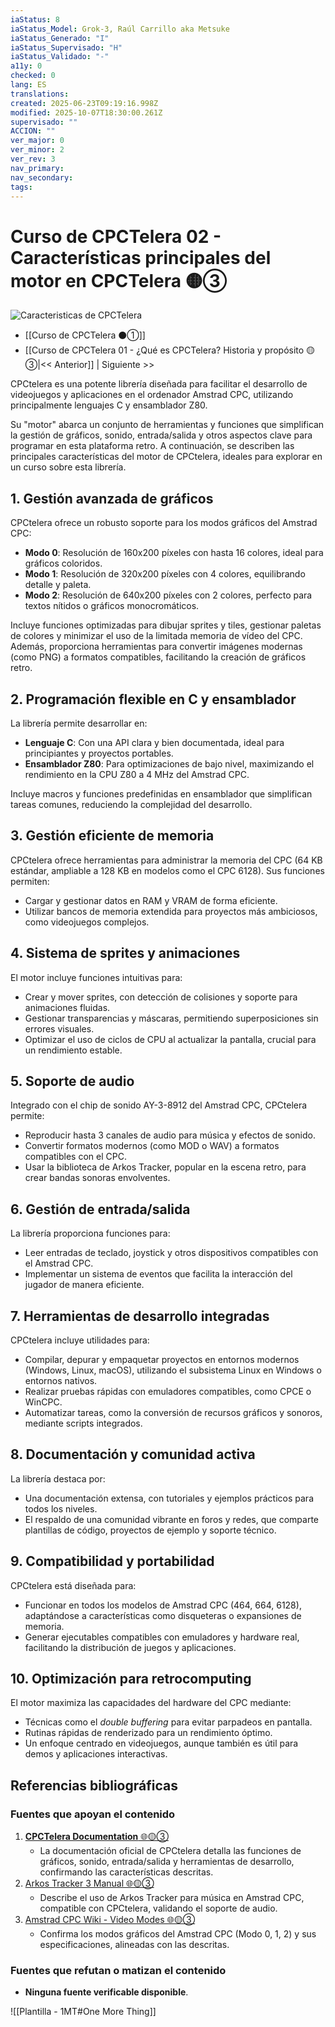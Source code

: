 ```yaml
---
iaStatus: 8
iaStatus_Model: Grok-3, Raúl Carrillo aka Metsuke
iaStatus_Generado: "I"
iaStatus_Supervisado: "H"
iaStatus_Validado: "-"
a11y: 0
checked: 0
lang: ES
translations: 
created: 2025-06-23T09:19:16.998Z
modified: 2025-10-07T18:30:00.261Z
supervisado: ""
ACCION: ""
ver_major: 0
ver_minor: 2
ver_rev: 3
nav_primary: 
nav_secondary: 
tags:
---
```

# Curso de CPCTelera 02 - Características principales del motor en CPCTelera 🟡③

![Caracteristicas de CPCTelera](PublicBrain/_resources/4e023cdd10c600cf9146c414c8dcc376_MD5.jpg)

* [[Curso de CPCTelera  ⚫①]]
* [[Curso de CPCTelera 01 - ¿Qué es CPCTelera? Historia y propósito 🟡③|<< Anterior]] | Siguiente >>


CPCtelera es una potente librería diseñada para facilitar el desarrollo de videojuegos y aplicaciones en el ordenador Amstrad CPC, utilizando principalmente lenguajes C y ensamblador Z80. 

Su "motor" abarca un conjunto de herramientas y funciones que simplifican la gestión de gráficos, sonido, entrada/salida y otros aspectos clave para programar en esta plataforma retro. A continuación, se describen las principales características del motor de CPCtelera, ideales para explorar en un curso sobre esta librería.

## 1. Gestión avanzada de gráficos

CPCtelera ofrece un robusto soporte para los modos gráficos del Amstrad CPC:

- **Modo 0**: Resolución de 160x200 píxeles con hasta 16 colores, ideal para gráficos coloridos.
- **Modo 1**: Resolución de 320x200 píxeles con 4 colores, equilibrando detalle y paleta.
- **Modo 2**: Resolución de 640x200 píxeles con 2 colores, perfecto para textos nítidos o gráficos monocromáticos.

Incluye funciones optimizadas para dibujar sprites y tiles, gestionar paletas de colores y minimizar el uso de la limitada memoria de vídeo del CPC. Además, proporciona herramientas para convertir imágenes modernas (como PNG) a formatos compatibles, facilitando la creación de gráficos retro.

## 2. Programación flexible en C y ensamblador

La librería permite desarrollar en:

- **Lenguaje C**: Con una API clara y bien documentada, ideal para principiantes y proyectos portables.
- **Ensamblador Z80**: Para optimizaciones de bajo nivel, maximizando el rendimiento en la CPU Z80 a 4 MHz del Amstrad CPC.

Incluye macros y funciones predefinidas en ensamblador que simplifican tareas comunes, reduciendo la complejidad del desarrollo.

## 3. Gestión eficiente de memoria

CPCtelera ofrece herramientas para administrar la memoria del CPC (64 KB estándar, ampliable a 128 KB en modelos como el CPC 6128). Sus funciones permiten:

- Cargar y gestionar datos en RAM y VRAM de forma eficiente.
- Utilizar bancos de memoria extendida para proyectos más ambiciosos, como videojuegos complejos.

## 4. Sistema de sprites y animaciones

El motor incluye funciones intuitivas para:

- Crear y mover sprites, con detección de colisiones y soporte para animaciones fluidas.
- Gestionar transparencias y máscaras, permitiendo superposiciones sin errores visuales.
- Optimizar el uso de ciclos de CPU al actualizar la pantalla, crucial para un rendimiento estable.

## 5. Soporte de audio

Integrado con el chip de sonido AY-3-8912 del Amstrad CPC, CPCtelera permite:

- Reproducir hasta 3 canales de audio para música y efectos de sonido.
- Convertir formatos modernos (como MOD o WAV) a formatos compatibles con el CPC.
- Usar la biblioteca de Arkos Tracker, popular en la escena retro, para crear bandas sonoras envolventes.

## 6. Gestión de entrada/salida

La librería proporciona funciones para:

- Leer entradas de teclado, joystick y otros dispositivos compatibles con el Amstrad CPC.
- Implementar un sistema de eventos que facilita la interacción del jugador de manera eficiente.

## 7. Herramientas de desarrollo integradas

CPCtelera incluye utilidades para:

- Compilar, depurar y empaquetar proyectos en entornos modernos (Windows, Linux, macOS), utilizando el subsistema Linux en Windows o entornos nativos.
- Realizar pruebas rápidas con emuladores compatibles, como CPCE o WinCPC.
- Automatizar tareas, como la conversión de recursos gráficos y sonoros, mediante scripts integrados.

## 8. Documentación y comunidad activa

La librería destaca por:

- Una documentación extensa, con tutoriales y ejemplos prácticos para todos los niveles.
- El respaldo de una comunidad vibrante en foros y redes, que comparte plantillas de código, proyectos de ejemplo y soporte técnico.

## 9. Compatibilidad y portabilidad

CPCtelera está diseñada para:

- Funcionar en todos los modelos de Amstrad CPC (464, 664, 6128), adaptándose a características como disqueteras o expansiones de memoria.
- Generar ejecutables compatibles con emuladores y hardware real, facilitando la distribución de juegos y aplicaciones.

## 10. Optimización para retrocomputing

El motor maximiza las capacidades del hardware del CPC mediante:

- Técnicas como el _double buffering_ para evitar parpadeos en pantalla.
- Rutinas rápidas de renderizado para un rendimiento óptimo.
- Un enfoque centrado en videojuegos, aunque también es útil para demos y aplicaciones interactivas.

## Referencias bibliográficas

### Fuentes que apoyan el contenido

1. [**CPCTelera Documentation** 🌐🟡③](https://github.com/lronaldo/cpctelera)
	- La documentación oficial de CPCtelera detalla las funciones de gráficos, sonido, entrada/salida y herramientas de desarrollo, confirmando las características descritas.
2. [Arkos Tracker 3 Manual 🌐🟡③](https://www.julien-nevo.com/arkostracker/)
	- Describe el uso de Arkos Tracker para música en Amstrad CPC, compatible con CPCtelera, validando el soporte de audio.
3. [Amstrad CPC Wiki - Video Modes 🌐🟡③](https://www.cpcwiki.eu/index.php/Video_modes)
    - Confirma los modos gráficos del Amstrad CPC (Modo 0, 1, 2) y sus especificaciones, alineadas con las descritas.
### Fuentes que refutan o matizan el contenido

- **Ninguna fuente verificable disponible**.  

![[Plantilla - 1MT#One More Thing]]